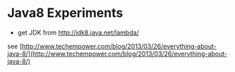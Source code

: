 # Java8 Experiments

* get JDK from http://jdk8.java.net/lambda/

see [http://www.techempower.com/blog/2013/03/26/everything-about-java-8/](http://www.techempower.com/blog/2013/03/26/everything-about-java-8/)
